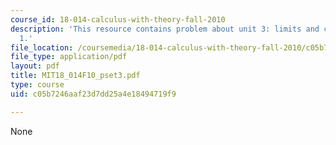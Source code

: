 ```yaml
---
course_id: 18-014-calculus-with-theory-fall-2010
description: 'This resource contains problem about unit 3: limits and continuity -week
  1.'
file_location: /coursemedia/18-014-calculus-with-theory-fall-2010/c05b7246aaf23d7dd25a4e18494719f9_MIT18_014F10_pset3.pdf
file_type: application/pdf
layout: pdf
title: MIT18_014F10_pset3.pdf
type: course
uid: c05b7246aaf23d7dd25a4e18494719f9

---
```

None